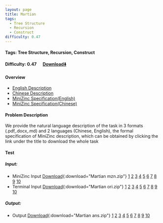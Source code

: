 ```yaml
---
layout: page
title: Martian
tags:
  - Tree Structure
  - Recursion
  - Construct
difficulty: 0.47
---
```


#### Tags: Tree Structure, Recursion, Construct
#### Difficulty: 0.47 &nbsp;&nbsp;&nbsp;&nbsp; [Download⬇️](../../dataset/Martian.zip)
#### Overview
- [English Description](../../dataset/Martian/task_e.pdf)
- [Chinese Description](../../dataset/Martian/task_c.pdf)
- [MiniZinc Specification(English)](../../dataset/Martian/task_e_mzn.txt)
- [MiniZinc Specification(Chinese)](../../dataset/Martian/task_c_mzn.txt)

#### Problem Description
We provide the natural language description of the task in 3 formats (.pdf,.docx,.md) and 2 languages (Chinese, English), the formal specification of MiniZinc description, which can be obtained by clicking the link under the title to download the whole task
#### Test
##### Input:
- MiniZinc Input [Download](../../dataset/Martian/tests/mzn_form.zip){:download="Martian mzn.zip"} [1](../../dataset/Martian/tests/mzn_form/1_dzn.txt) [2](../../dataset/Martian/tests/mzn_form/2_dzn.txt) [3](../../dataset/Martian/tests/mzn_form/3_dzn.txt) [4](../../dataset/Martian/tests/mzn_form/4_dzn.txt) [5](../../dataset/Martian/tests/mzn_form/5_dzn.txt) [6](../../dataset/Martian/tests/mzn_form/6_dzn.txt) [7](../../dataset/Martian/tests/mzn_form/7_dzn.txt) [8](../../dataset/Martian/tests/mzn_form/8_dzn.txt) [9](../../dataset/Martian/tests/mzn_form/9_dzn.txt) [10](../../dataset/Martian/tests/mzn_form/10_dzn.txt) 
- Terminal Input [Download](../../dataset/Martian/tests/origin_form.zip){:download="Martian ori.zip"} [1](../../dataset/Martian/tests/origin_form/1.in) [2](../../dataset/Martian/tests/origin_form/2.in) [3](../../dataset/Martian/tests/origin_form/3.in) [4](../../dataset/Martian/tests/origin_form/4.in) [5](../../dataset/Martian/tests/origin_form/5.in) [6](../../dataset/Martian/tests/origin_form/6.in) [7](../../dataset/Martian/tests/origin_form/7.in) [8](../../dataset/Martian/tests/origin_form/8.in) [9](../../dataset/Martian/tests/origin_form/9.in) [10](../../dataset/Martian/tests/origin_form/10.in) 

##### Output:
- Output [Download](../../dataset/Martian/tests/ans.zip){:download="Martian ans.zip"} [1](../../dataset/Martian/tests/ans/1_out.txt) [2](../../dataset/Martian/tests/ans/2_out.txt) [3](../../dataset/Martian/tests/ans/3_out.txt) [4](../../dataset/Martian/tests/ans/4_out.txt) [5](../../dataset/Martian/tests/ans/5_out.txt) [6](../../dataset/Martian/tests/ans/6_out.txt) [7](../../dataset/Martian/tests/ans/7_out.txt) [8](../../dataset/Martian/tests/ans/8_out.txt) [9](../../dataset/Martian/tests/ans/9_out.txt) [10](../../dataset/Martian/tests/ans/10_out.txt) 

